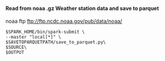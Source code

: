 #### Read from noaa .gz Weather station data and save to parquet
noaa ftp ftp://ftp.ncdc.noaa.gov/pub/data/noaa/

```
$SPARK_HOME/bin/spark-submit \                                                   
--master "local[*]" \
$SAVETOPARQUETPATH/save_to_parquet.py\
$SOURCE\
$OUTPUT
```
